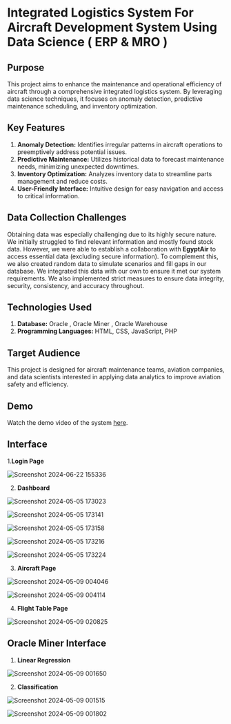# Integrated Logistics System For Aircraft Development System Using Data Science ( ERP & MRO )
 
## Purpose
This project aims to enhance the maintenance and operational efficiency of aircraft through a comprehensive integrated logistics system. By leveraging data science techniques, it focuses on anomaly detection, predictive maintenance scheduling, and inventory optimization.

## Key Features 
1. **Anomaly Detection:** Identifies irregular patterns in aircraft operations to preemptively address potential issues.
2. **Predictive Maintenance:** Utilizes historical data to forecast maintenance needs, minimizing unexpected downtimes.
3. **Inventory Optimization:** Analyzes inventory data to streamline parts management and reduce costs.
4. **User-Friendly Interface:** Intuitive design for easy navigation and access to critical information.

## Data Collection Challenges
Obtaining data was especially challenging due to its highly secure nature. We initially struggled to find relevant information and mostly found stock data. However, we were able to establish a collaboration with **EgyptAir** to access essential data (excluding secure information). To complement this, we also created random data to simulate scenarios and fill gaps in our database. We integrated this data with our own to ensure it met our system requirements. We also implemented strict measures to ensure data integrity, security, consistency, and accuracy throughout.

## Technologies Used
1. **Database:** Oracle , Oracle Miner , Oracle Warehouse
2. **Programming Languages:** HTML, CSS, JavaScript, PHP

## Target Audience
This project is designed for aircraft maintenance teams, aviation companies, and data scientists interested in applying data analytics to improve aviation safety and efficiency.

## Demo
Watch the demo video of the system [here](https://drive.google.com/file/d/1PmFkLuTJpfQp1Egcx7SBOBG8kmruZVFe/view?usp=sharing).

## Interface
1.**Login Page**

![Screenshot 2024-06-22 155336](https://github.com/user-attachments/assets/9fd12603-5d9a-40e8-af01-c9a2364ddcc8)


2. **Dashboard**
   
![Screenshot 2024-05-05 173023](https://github.com/user-attachments/assets/215acad4-202a-49ab-ae41-72520bd95832)

![Screenshot 2024-05-05 173141](https://github.com/user-attachments/assets/c908993d-f6a8-4dc1-980d-bac380d0d9b3)

![Screenshot 2024-05-05 173158](https://github.com/user-attachments/assets/224fb154-10ac-40df-9851-c7bfaf196d72)

![Screenshot 2024-05-05 173216](https://github.com/user-attachments/assets/ecd134be-cd6d-412d-bc7c-a55e5991dd09)

![Screenshot 2024-05-05 173224](https://github.com/user-attachments/assets/7e8fd158-a334-4364-a48c-3fba338652f3)


3. **Aircraft Page**

![Screenshot 2024-05-09 004046](https://github.com/user-attachments/assets/8112e3a0-f057-4990-a50c-8c6423bb5eef)

![Screenshot 2024-05-09 004114](https://github.com/user-attachments/assets/c3c48a56-067a-4b91-a09b-5aa1dcc8c8fd)


4. **Flight Table Page**

![Screenshot 2024-05-09 020825](https://github.com/user-attachments/assets/77c0c030-72fc-4977-bc1b-3f437b14970f)


## Oracle Miner Interface

1. **Linear Regression**

![Screenshot 2024-05-09 001650](https://github.com/user-attachments/assets/bce72360-3bdf-4cf4-ab72-e51590cc0ec1)


2. **Classification** 

![Screenshot 2024-05-09 001515](https://github.com/user-attachments/assets/afa645b1-4135-4bef-a459-caa6864b98d6)

![Screenshot 2024-05-09 001802](https://github.com/user-attachments/assets/eb4b5e51-d3da-4381-813c-bb2afd7308ab)
